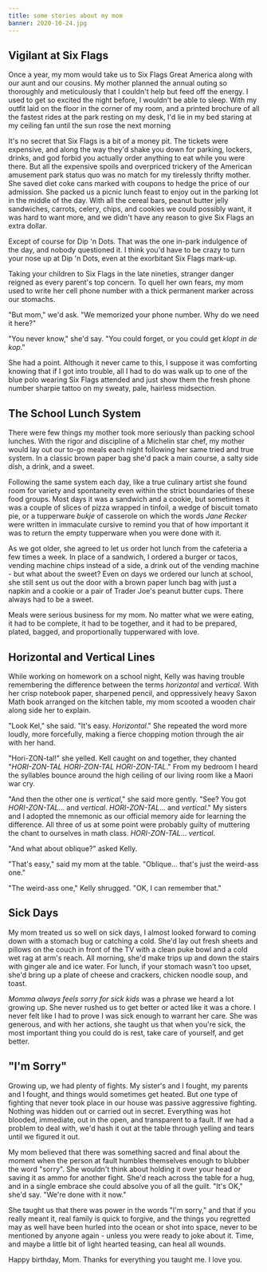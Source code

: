 ```yaml
---
title: some stories about my mom
banner: 2020-10-24.jpg
---
```


## Vigilant at Six Flags

Once a year, my mom would take us to Six Flags Great America along
with our aunt and our cousins.  My mother planned the annual outing so
thoroughly and meticulously that I couldn't help but feed off the
energy.  I used to get so excited the night before, I wouldn't be able
to sleep.  With my outfit laid on the floor in the corner of my room,
and a printed brochure of all the fastest rides at the park resting on
my desk, I'd lie in my bed staring at my ceiling fan until the sun
rose the next morning

It's no secret that Six Flags is a bit of a money pit.  The tickets
were expensive, and along the way they'd shake you down for parking,
lockers, drinks, and god forbid you actually order anything to eat
while you were there.  But all the expensive spoils and overpriced
trickery of the American amusement park status quo was no match for my
tirelessly thrifty mother.  She saved diet coke cans marked with
coupons to hedge the price of our admission.  She packed us a picnic
lunch feast to enjoy out in the parking lot in the middle of the day.
With all the cereal bars, peanut butter jelly sandwiches, carrots,
celery, chips, and cookies we could possibly want, it was hard to want
more, and we didn't have any reason to give Six Flags an extra dollar.

Except of course for Dip 'n Dots.  That was the one in-park indulgence
of the day, and nobody questioned it.  I think you'd have to be crazy
to turn your nose up at Dip 'n Dots, even at the exorbitant Six Flags
mark-up.

Taking your children to Six Flags in the late nineties, stranger
danger reigned as every parent's top concern.  To quell her own fears,
my mom used to write her cell phone number with a thick permanent
marker across our stomachs.

"But mom," we'd ask.  "We memorized your phone number.  Why do we need
it here?"

"You never know," she'd say.  "You could forget, or you could get
_klopt in de kop_."

She had a point.  Although it never came to this, I suppose it was
comforting knowing that if I got into trouble, all I had to do was
walk up to one of the blue polo wearing Six Flags attended and just
show them the fresh phone number sharpie tattoo on my sweaty, pale,
hairless midsection.

## The School Lunch System

There were few things my mother took more seriously than packing
school lunches.  With the rigor and discipline of a Michelin star
chef, my mother would lay out our to-go meals each night following her
same tried and true system.  In a classic brown paper bag she'd pack a
main course, a salty side dish, a drink, and a sweet.

Following the same system each day, like a true culinary artist she
found room for variety and spontaneity even within the strict
boundaries of these food groups.  Most days it was a sandwich and a
cookie, but sometimes it was a couple of slices of pizza wrapped in
tinfoil, a wedge of biscuit tomato pie, or a tupperware _bukje_ of
casserole on which the words _Jane Recker_ were written in immaculate
cursive to remind you that of how important it was to return the empty
tupperware when you were done with it.

As we got older, she agreed to let us order hot lunch from the
cafeteria a few times a week.  In place of a sandwich, I ordered a
burger or tacos, vending machine chips instead of a side, a drink out
of the vending machine - but what about the sweet?  Even on days we
ordered our lunch at school, she still sent us out the door with a
brown paper lunch bag with just a napkin and a cookie or a pair of
Trader Joe's peanut butter cups.  There always had to be a sweet.

Meals were serious business for my mom.  No matter what we were
eating, it had to be complete, it had to be together, and it had to be
prepared, plated, bagged, and proportionally tupperwared with love.

## Horizontal and Vertical Lines

While working on homework on a school night, Kelly was having trouble
remembering the difference between the terms _horizontal_ and
_vertical_.  With her crisp notebook paper, sharpened pencil, and
oppressively heavy Saxon Math book arranged on the kitchen table, my
mom scooted a wooden chair along side her to explain.

"Look Kel," she said.  "It's easy.  _Horizontal_."  She repeated the
word more loudly, more forcefully, making a fierce chopping motion
through the air with her hand.

"Hori-ZON-tal!" she yelled.  Kell caught on and together, they chanted
"_HORI-ZON-TAL HORI-ZON-TAL HORI-ZON-TAL_."  From my bedroom I heard
the syllables bounce around the high ceiling of our living room like a
Maori war cry.

"And then the other one is _vertical_," she said more gently.  "See?
You got _HORI-ZON-TAL_... and _vertical_.  _HORI-ZON-TAL_... and
_vertical_."  My sisters and I adopted the mnemonic as our official
memory aide for learning the difference.  All three of us at some
point were probably guilty of muttering the chant to ourselves in math
class.  _HORI-ZON-TAL_... _vertical_.

"And what about oblique?" asked Kelly.

"That's easy," said my mom at the table.  "Oblique... that's just the
weird-ass one."

"The weird-ass one," Kelly shrugged.  "OK, I can remember that."

## Sick Days

My mom treated us so well on sick days, I almost looked forward to
coming down with a stomach bug or catching a cold.  She'd lay out
	fresh sheets and pillows on the couch in front of the TV with a clean
puke bowl and a cold wet rag at arm's reach.  All morning, she'd make
trips up and down the stairs with ginger ale and ice water.  For
lunch, if your stomach wasn't too upset, she'd bring up a plate of
cheese and crackers, chicken noodle soup, and toast.

_Momma always feels sorry for sick kids_ was a phrase we heard a lot
growing up.  She never rushed us to get better or acted like it was a
chore.  I never felt like I had to prove I was sick enough to warrant
her care.  She was generous, and with her actions, she taught us that
when you're sick, the most important thing you could do is rest, take
care of yourself, and get better.

## "I'm Sorry"

Growing up, we had plenty of fights.  My sister's and I fought, my
parents and I fought, and things would sometimes get heated.  But one
type of fighting that never took place in our house was passive
aggressive fighting.  Nothing was hidden out or carried out in secret.
Everything was hot blooded, immediate, out in the open, and
transparent to a fault.  If we had a problem to deal with, we'd hash
it out at the table through yelling and tears until we figured it out.

My mom believed that there was something sacred and final about the
moment when the person at fault humbles themselves enough to blubber
the word "sorry".  She wouldn't think about holding it over your head
or saving it as ammo for another fight.  She'd reach across the table
for a hug, and in a single embrace she could absolve you of all the
guilt.  "It's OK," she'd say.  "We're done with it now."

She taught us that there was power in the words "I'm sorry," and that
if you really meant it, real family is quick to forgive, and the
things you regretted may as well have been hurled into the ocean or
shot into space, never to be mentioned by anyone again - unless you
were ready to joke about it.  Time, and maybe a little bit of light
hearted teasing, can heal all wounds.

Happy birthday, Mom.  Thanks for everything you taught me.  I love you.

